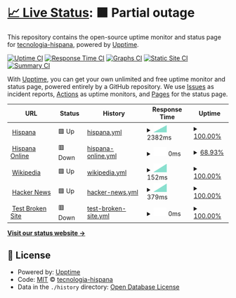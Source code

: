 # [📈 Live Status](https://tecnologia-hispana.github.io/monitoreo-web): <!--live status--> **🟧 Partial outage**

This repository contains the open-source uptime monitor and status page for [tecnologia-hispana](https://tecnologia-hispana.github.io/monitoreo-web), powered by [Upptime](https://github.com/upptime/upptime).

[![Uptime CI](https://github.com/tecnologia-hispana/monitoreo-web/workflows/Uptime%20CI/badge.svg)](https://github.com/tecnologia-hispana/monitoreo-web/actions?query=workflow%3A%22Uptime+CI%22)
[![Response Time CI](https://github.com/tecnologia-hispana/monitoreo-web/workflows/Response%20Time%20CI/badge.svg)](https://github.com/tecnologia-hispana/monitoreo-web/actions?query=workflow%3A%22Response+Time+CI%22)
[![Graphs CI](https://github.com/tecnologia-hispana/monitoreo-web/workflows/Graphs%20CI/badge.svg)](https://github.com/tecnologia-hispana/monitoreo-web/actions?query=workflow%3A%22Graphs+CI%22)
[![Static Site CI](https://github.com/tecnologia-hispana/monitoreo-web/workflows/Static%20Site%20CI/badge.svg)](https://github.com/tecnologia-hispana/monitoreo-web/actions?query=workflow%3A%22Static+Site+CI%22)
[![Summary CI](https://github.com/tecnologia-hispana/monitoreo-web/workflows/Summary%20CI/badge.svg)](https://github.com/tecnologia-hispana/monitoreo-web/actions?query=workflow%3A%22Summary+CI%22)

With [Upptime](https://upptime.js.org), you can get your own unlimited and free uptime monitor and status page, powered entirely by a GitHub repository. We use [Issues](https://github.com/tecnologia-hispana/monitoreo-web/issues) as incident reports, [Actions](https://github.com/tecnologia-hispana/monitoreo-web/actions) as uptime monitors, and [Pages](https://tecnologia-hispana.github.io/monitoreo-web) for the status page.

<!--start: status pages-->
<!-- This summary is generated by Upptime (https://github.com/upptime/upptime) -->
<!-- Do not edit this manually, your changes will be overwritten -->
<!-- prettier-ignore -->
| URL | Status | History | Response Time | Uptime |
| --- | ------ | ------- | ------------- | ------ |
| <img alt="" src="https://favicons.githubusercontent.com/www.hispana.com.ve" height="13"> [Hispana](https://www.hispana.com.ve) | 🟩 Up | [hispana.yml](https://github.com/tecnologia-hispana/monitoreo-web/commits/HEAD/history/hispana.yml) | <details><summary><img alt="Response time graph" src="./graphs/hispana/response-time-week.png" height="20"> 2382ms</summary><br><a href="https://tecnologia-hispana.github.io/monitoreo-web/history/hispana"><img alt="Response time 2382" src="https://img.shields.io/endpoint?url=https%3A%2F%2Fraw.githubusercontent.com%2Ftecnologia-hispana%2Fmonitoreo-web%2FHEAD%2Fapi%2Fhispana%2Fresponse-time.json"></a><br><a href="https://tecnologia-hispana.github.io/monitoreo-web/history/hispana"><img alt="24-hour response time 2382" src="https://img.shields.io/endpoint?url=https%3A%2F%2Fraw.githubusercontent.com%2Ftecnologia-hispana%2Fmonitoreo-web%2FHEAD%2Fapi%2Fhispana%2Fresponse-time-day.json"></a><br><a href="https://tecnologia-hispana.github.io/monitoreo-web/history/hispana"><img alt="7-day response time 2382" src="https://img.shields.io/endpoint?url=https%3A%2F%2Fraw.githubusercontent.com%2Ftecnologia-hispana%2Fmonitoreo-web%2FHEAD%2Fapi%2Fhispana%2Fresponse-time-week.json"></a><br><a href="https://tecnologia-hispana.github.io/monitoreo-web/history/hispana"><img alt="30-day response time 2382" src="https://img.shields.io/endpoint?url=https%3A%2F%2Fraw.githubusercontent.com%2Ftecnologia-hispana%2Fmonitoreo-web%2FHEAD%2Fapi%2Fhispana%2Fresponse-time-month.json"></a><br><a href="https://tecnologia-hispana.github.io/monitoreo-web/history/hispana"><img alt="1-year response time 2382" src="https://img.shields.io/endpoint?url=https%3A%2F%2Fraw.githubusercontent.com%2Ftecnologia-hispana%2Fmonitoreo-web%2FHEAD%2Fapi%2Fhispana%2Fresponse-time-year.json"></a></details> | <details><summary><a href="https://tecnologia-hispana.github.io/monitoreo-web/history/hispana">100.00%</a></summary><a href="https://tecnologia-hispana.github.io/monitoreo-web/history/hispana"><img alt="All-time uptime 100.00%" src="https://img.shields.io/endpoint?url=https%3A%2F%2Fraw.githubusercontent.com%2Ftecnologia-hispana%2Fmonitoreo-web%2FHEAD%2Fapi%2Fhispana%2Fuptime.json"></a><br><a href="https://tecnologia-hispana.github.io/monitoreo-web/history/hispana"><img alt="24-hour uptime 100.00%" src="https://img.shields.io/endpoint?url=https%3A%2F%2Fraw.githubusercontent.com%2Ftecnologia-hispana%2Fmonitoreo-web%2FHEAD%2Fapi%2Fhispana%2Fuptime-day.json"></a><br><a href="https://tecnologia-hispana.github.io/monitoreo-web/history/hispana"><img alt="7-day uptime 100.00%" src="https://img.shields.io/endpoint?url=https%3A%2F%2Fraw.githubusercontent.com%2Ftecnologia-hispana%2Fmonitoreo-web%2FHEAD%2Fapi%2Fhispana%2Fuptime-week.json"></a><br><a href="https://tecnologia-hispana.github.io/monitoreo-web/history/hispana"><img alt="30-day uptime 100.00%" src="https://img.shields.io/endpoint?url=https%3A%2F%2Fraw.githubusercontent.com%2Ftecnologia-hispana%2Fmonitoreo-web%2FHEAD%2Fapi%2Fhispana%2Fuptime-month.json"></a><br><a href="https://tecnologia-hispana.github.io/monitoreo-web/history/hispana"><img alt="1-year uptime 100.00%" src="https://img.shields.io/endpoint?url=https%3A%2F%2Fraw.githubusercontent.com%2Ftecnologia-hispana%2Fmonitoreo-web%2FHEAD%2Fapi%2Fhispana%2Fuptime-year.json"></a></details>
| <img alt="" src="https://favicons.githubusercontent.com/online.hispana.com.ve" height="13"> [Hispana Online](http://online.hispana.com.ve/) | 🟥 Down | [hispana-online.yml](https://github.com/tecnologia-hispana/monitoreo-web/commits/HEAD/history/hispana-online.yml) | <details><summary><img alt="Response time graph" src="./graphs/hispana-online/response-time-week.png" height="20"> 0ms</summary><br><a href="https://tecnologia-hispana.github.io/monitoreo-web/history/hispana-online"><img alt="Response time 0" src="https://img.shields.io/endpoint?url=https%3A%2F%2Fraw.githubusercontent.com%2Ftecnologia-hispana%2Fmonitoreo-web%2FHEAD%2Fapi%2Fhispana-online%2Fresponse-time.json"></a><br><a href="https://tecnologia-hispana.github.io/monitoreo-web/history/hispana-online"><img alt="24-hour response time 0" src="https://img.shields.io/endpoint?url=https%3A%2F%2Fraw.githubusercontent.com%2Ftecnologia-hispana%2Fmonitoreo-web%2FHEAD%2Fapi%2Fhispana-online%2Fresponse-time-day.json"></a><br><a href="https://tecnologia-hispana.github.io/monitoreo-web/history/hispana-online"><img alt="7-day response time 0" src="https://img.shields.io/endpoint?url=https%3A%2F%2Fraw.githubusercontent.com%2Ftecnologia-hispana%2Fmonitoreo-web%2FHEAD%2Fapi%2Fhispana-online%2Fresponse-time-week.json"></a><br><a href="https://tecnologia-hispana.github.io/monitoreo-web/history/hispana-online"><img alt="30-day response time 0" src="https://img.shields.io/endpoint?url=https%3A%2F%2Fraw.githubusercontent.com%2Ftecnologia-hispana%2Fmonitoreo-web%2FHEAD%2Fapi%2Fhispana-online%2Fresponse-time-month.json"></a><br><a href="https://tecnologia-hispana.github.io/monitoreo-web/history/hispana-online"><img alt="1-year response time 0" src="https://img.shields.io/endpoint?url=https%3A%2F%2Fraw.githubusercontent.com%2Ftecnologia-hispana%2Fmonitoreo-web%2FHEAD%2Fapi%2Fhispana-online%2Fresponse-time-year.json"></a></details> | <details><summary><a href="https://tecnologia-hispana.github.io/monitoreo-web/history/hispana-online">68.93%</a></summary><a href="https://tecnologia-hispana.github.io/monitoreo-web/history/hispana-online"><img alt="All-time uptime 68.93%" src="https://img.shields.io/endpoint?url=https%3A%2F%2Fraw.githubusercontent.com%2Ftecnologia-hispana%2Fmonitoreo-web%2FHEAD%2Fapi%2Fhispana-online%2Fuptime.json"></a><br><a href="https://tecnologia-hispana.github.io/monitoreo-web/history/hispana-online"><img alt="24-hour uptime 68.93%" src="https://img.shields.io/endpoint?url=https%3A%2F%2Fraw.githubusercontent.com%2Ftecnologia-hispana%2Fmonitoreo-web%2FHEAD%2Fapi%2Fhispana-online%2Fuptime-day.json"></a><br><a href="https://tecnologia-hispana.github.io/monitoreo-web/history/hispana-online"><img alt="7-day uptime 68.93%" src="https://img.shields.io/endpoint?url=https%3A%2F%2Fraw.githubusercontent.com%2Ftecnologia-hispana%2Fmonitoreo-web%2FHEAD%2Fapi%2Fhispana-online%2Fuptime-week.json"></a><br><a href="https://tecnologia-hispana.github.io/monitoreo-web/history/hispana-online"><img alt="30-day uptime 68.93%" src="https://img.shields.io/endpoint?url=https%3A%2F%2Fraw.githubusercontent.com%2Ftecnologia-hispana%2Fmonitoreo-web%2FHEAD%2Fapi%2Fhispana-online%2Fuptime-month.json"></a><br><a href="https://tecnologia-hispana.github.io/monitoreo-web/history/hispana-online"><img alt="1-year uptime 68.93%" src="https://img.shields.io/endpoint?url=https%3A%2F%2Fraw.githubusercontent.com%2Ftecnologia-hispana%2Fmonitoreo-web%2FHEAD%2Fapi%2Fhispana-online%2Fuptime-year.json"></a></details>
| <img alt="" src="https://favicons.githubusercontent.com/en.wikipedia.org" height="13"> [Wikipedia](https://en.wikipedia.org) | 🟩 Up | [wikipedia.yml](https://github.com/tecnologia-hispana/monitoreo-web/commits/HEAD/history/wikipedia.yml) | <details><summary><img alt="Response time graph" src="./graphs/wikipedia/response-time-week.png" height="20"> 152ms</summary><br><a href="https://tecnologia-hispana.github.io/monitoreo-web/history/wikipedia"><img alt="Response time 152" src="https://img.shields.io/endpoint?url=https%3A%2F%2Fraw.githubusercontent.com%2Ftecnologia-hispana%2Fmonitoreo-web%2FHEAD%2Fapi%2Fwikipedia%2Fresponse-time.json"></a><br><a href="https://tecnologia-hispana.github.io/monitoreo-web/history/wikipedia"><img alt="24-hour response time 152" src="https://img.shields.io/endpoint?url=https%3A%2F%2Fraw.githubusercontent.com%2Ftecnologia-hispana%2Fmonitoreo-web%2FHEAD%2Fapi%2Fwikipedia%2Fresponse-time-day.json"></a><br><a href="https://tecnologia-hispana.github.io/monitoreo-web/history/wikipedia"><img alt="7-day response time 152" src="https://img.shields.io/endpoint?url=https%3A%2F%2Fraw.githubusercontent.com%2Ftecnologia-hispana%2Fmonitoreo-web%2FHEAD%2Fapi%2Fwikipedia%2Fresponse-time-week.json"></a><br><a href="https://tecnologia-hispana.github.io/monitoreo-web/history/wikipedia"><img alt="30-day response time 152" src="https://img.shields.io/endpoint?url=https%3A%2F%2Fraw.githubusercontent.com%2Ftecnologia-hispana%2Fmonitoreo-web%2FHEAD%2Fapi%2Fwikipedia%2Fresponse-time-month.json"></a><br><a href="https://tecnologia-hispana.github.io/monitoreo-web/history/wikipedia"><img alt="1-year response time 152" src="https://img.shields.io/endpoint?url=https%3A%2F%2Fraw.githubusercontent.com%2Ftecnologia-hispana%2Fmonitoreo-web%2FHEAD%2Fapi%2Fwikipedia%2Fresponse-time-year.json"></a></details> | <details><summary><a href="https://tecnologia-hispana.github.io/monitoreo-web/history/wikipedia">100.00%</a></summary><a href="https://tecnologia-hispana.github.io/monitoreo-web/history/wikipedia"><img alt="All-time uptime 100.00%" src="https://img.shields.io/endpoint?url=https%3A%2F%2Fraw.githubusercontent.com%2Ftecnologia-hispana%2Fmonitoreo-web%2FHEAD%2Fapi%2Fwikipedia%2Fuptime.json"></a><br><a href="https://tecnologia-hispana.github.io/monitoreo-web/history/wikipedia"><img alt="24-hour uptime 100.00%" src="https://img.shields.io/endpoint?url=https%3A%2F%2Fraw.githubusercontent.com%2Ftecnologia-hispana%2Fmonitoreo-web%2FHEAD%2Fapi%2Fwikipedia%2Fuptime-day.json"></a><br><a href="https://tecnologia-hispana.github.io/monitoreo-web/history/wikipedia"><img alt="7-day uptime 100.00%" src="https://img.shields.io/endpoint?url=https%3A%2F%2Fraw.githubusercontent.com%2Ftecnologia-hispana%2Fmonitoreo-web%2FHEAD%2Fapi%2Fwikipedia%2Fuptime-week.json"></a><br><a href="https://tecnologia-hispana.github.io/monitoreo-web/history/wikipedia"><img alt="30-day uptime 100.00%" src="https://img.shields.io/endpoint?url=https%3A%2F%2Fraw.githubusercontent.com%2Ftecnologia-hispana%2Fmonitoreo-web%2FHEAD%2Fapi%2Fwikipedia%2Fuptime-month.json"></a><br><a href="https://tecnologia-hispana.github.io/monitoreo-web/history/wikipedia"><img alt="1-year uptime 100.00%" src="https://img.shields.io/endpoint?url=https%3A%2F%2Fraw.githubusercontent.com%2Ftecnologia-hispana%2Fmonitoreo-web%2FHEAD%2Fapi%2Fwikipedia%2Fuptime-year.json"></a></details>
| <img alt="" src="https://favicons.githubusercontent.com/news.ycombinator.com" height="13"> [Hacker News](https://news.ycombinator.com) | 🟩 Up | [hacker-news.yml](https://github.com/tecnologia-hispana/monitoreo-web/commits/HEAD/history/hacker-news.yml) | <details><summary><img alt="Response time graph" src="./graphs/hacker-news/response-time-week.png" height="20"> 379ms</summary><br><a href="https://tecnologia-hispana.github.io/monitoreo-web/history/hacker-news"><img alt="Response time 379" src="https://img.shields.io/endpoint?url=https%3A%2F%2Fraw.githubusercontent.com%2Ftecnologia-hispana%2Fmonitoreo-web%2FHEAD%2Fapi%2Fhacker-news%2Fresponse-time.json"></a><br><a href="https://tecnologia-hispana.github.io/monitoreo-web/history/hacker-news"><img alt="24-hour response time 379" src="https://img.shields.io/endpoint?url=https%3A%2F%2Fraw.githubusercontent.com%2Ftecnologia-hispana%2Fmonitoreo-web%2FHEAD%2Fapi%2Fhacker-news%2Fresponse-time-day.json"></a><br><a href="https://tecnologia-hispana.github.io/monitoreo-web/history/hacker-news"><img alt="7-day response time 379" src="https://img.shields.io/endpoint?url=https%3A%2F%2Fraw.githubusercontent.com%2Ftecnologia-hispana%2Fmonitoreo-web%2FHEAD%2Fapi%2Fhacker-news%2Fresponse-time-week.json"></a><br><a href="https://tecnologia-hispana.github.io/monitoreo-web/history/hacker-news"><img alt="30-day response time 379" src="https://img.shields.io/endpoint?url=https%3A%2F%2Fraw.githubusercontent.com%2Ftecnologia-hispana%2Fmonitoreo-web%2FHEAD%2Fapi%2Fhacker-news%2Fresponse-time-month.json"></a><br><a href="https://tecnologia-hispana.github.io/monitoreo-web/history/hacker-news"><img alt="1-year response time 379" src="https://img.shields.io/endpoint?url=https%3A%2F%2Fraw.githubusercontent.com%2Ftecnologia-hispana%2Fmonitoreo-web%2FHEAD%2Fapi%2Fhacker-news%2Fresponse-time-year.json"></a></details> | <details><summary><a href="https://tecnologia-hispana.github.io/monitoreo-web/history/hacker-news">100.00%</a></summary><a href="https://tecnologia-hispana.github.io/monitoreo-web/history/hacker-news"><img alt="All-time uptime 100.00%" src="https://img.shields.io/endpoint?url=https%3A%2F%2Fraw.githubusercontent.com%2Ftecnologia-hispana%2Fmonitoreo-web%2FHEAD%2Fapi%2Fhacker-news%2Fuptime.json"></a><br><a href="https://tecnologia-hispana.github.io/monitoreo-web/history/hacker-news"><img alt="24-hour uptime 100.00%" src="https://img.shields.io/endpoint?url=https%3A%2F%2Fraw.githubusercontent.com%2Ftecnologia-hispana%2Fmonitoreo-web%2FHEAD%2Fapi%2Fhacker-news%2Fuptime-day.json"></a><br><a href="https://tecnologia-hispana.github.io/monitoreo-web/history/hacker-news"><img alt="7-day uptime 100.00%" src="https://img.shields.io/endpoint?url=https%3A%2F%2Fraw.githubusercontent.com%2Ftecnologia-hispana%2Fmonitoreo-web%2FHEAD%2Fapi%2Fhacker-news%2Fuptime-week.json"></a><br><a href="https://tecnologia-hispana.github.io/monitoreo-web/history/hacker-news"><img alt="30-day uptime 100.00%" src="https://img.shields.io/endpoint?url=https%3A%2F%2Fraw.githubusercontent.com%2Ftecnologia-hispana%2Fmonitoreo-web%2FHEAD%2Fapi%2Fhacker-news%2Fuptime-month.json"></a><br><a href="https://tecnologia-hispana.github.io/monitoreo-web/history/hacker-news"><img alt="1-year uptime 100.00%" src="https://img.shields.io/endpoint?url=https%3A%2F%2Fraw.githubusercontent.com%2Ftecnologia-hispana%2Fmonitoreo-web%2FHEAD%2Fapi%2Fhacker-news%2Fuptime-year.json"></a></details>
| <img alt="" src="https://favicons.githubusercontent.com/thissitedoesnotexist.koj.co" height="13"> [Test Broken Site](https://thissitedoesnotexist.koj.co) | 🟥 Down | [test-broken-site.yml](https://github.com/tecnologia-hispana/monitoreo-web/commits/HEAD/history/test-broken-site.yml) | <details><summary><img alt="Response time graph" src="./graphs/test-broken-site/response-time-week.png" height="20"> 0ms</summary><br><a href="https://tecnologia-hispana.github.io/monitoreo-web/history/test-broken-site"><img alt="Response time 0" src="https://img.shields.io/endpoint?url=https%3A%2F%2Fraw.githubusercontent.com%2Ftecnologia-hispana%2Fmonitoreo-web%2FHEAD%2Fapi%2Ftest-broken-site%2Fresponse-time.json"></a><br><a href="https://tecnologia-hispana.github.io/monitoreo-web/history/test-broken-site"><img alt="24-hour response time 0" src="https://img.shields.io/endpoint?url=https%3A%2F%2Fraw.githubusercontent.com%2Ftecnologia-hispana%2Fmonitoreo-web%2FHEAD%2Fapi%2Ftest-broken-site%2Fresponse-time-day.json"></a><br><a href="https://tecnologia-hispana.github.io/monitoreo-web/history/test-broken-site"><img alt="7-day response time 0" src="https://img.shields.io/endpoint?url=https%3A%2F%2Fraw.githubusercontent.com%2Ftecnologia-hispana%2Fmonitoreo-web%2FHEAD%2Fapi%2Ftest-broken-site%2Fresponse-time-week.json"></a><br><a href="https://tecnologia-hispana.github.io/monitoreo-web/history/test-broken-site"><img alt="30-day response time 0" src="https://img.shields.io/endpoint?url=https%3A%2F%2Fraw.githubusercontent.com%2Ftecnologia-hispana%2Fmonitoreo-web%2FHEAD%2Fapi%2Ftest-broken-site%2Fresponse-time-month.json"></a><br><a href="https://tecnologia-hispana.github.io/monitoreo-web/history/test-broken-site"><img alt="1-year response time 0" src="https://img.shields.io/endpoint?url=https%3A%2F%2Fraw.githubusercontent.com%2Ftecnologia-hispana%2Fmonitoreo-web%2FHEAD%2Fapi%2Ftest-broken-site%2Fresponse-time-year.json"></a></details> | <details><summary><a href="https://tecnologia-hispana.github.io/monitoreo-web/history/test-broken-site">100.00%</a></summary><a href="https://tecnologia-hispana.github.io/monitoreo-web/history/test-broken-site"><img alt="All-time uptime 100.00%" src="https://img.shields.io/endpoint?url=https%3A%2F%2Fraw.githubusercontent.com%2Ftecnologia-hispana%2Fmonitoreo-web%2FHEAD%2Fapi%2Ftest-broken-site%2Fuptime.json"></a><br><a href="https://tecnologia-hispana.github.io/monitoreo-web/history/test-broken-site"><img alt="24-hour uptime 100.00%" src="https://img.shields.io/endpoint?url=https%3A%2F%2Fraw.githubusercontent.com%2Ftecnologia-hispana%2Fmonitoreo-web%2FHEAD%2Fapi%2Ftest-broken-site%2Fuptime-day.json"></a><br><a href="https://tecnologia-hispana.github.io/monitoreo-web/history/test-broken-site"><img alt="7-day uptime 100.00%" src="https://img.shields.io/endpoint?url=https%3A%2F%2Fraw.githubusercontent.com%2Ftecnologia-hispana%2Fmonitoreo-web%2FHEAD%2Fapi%2Ftest-broken-site%2Fuptime-week.json"></a><br><a href="https://tecnologia-hispana.github.io/monitoreo-web/history/test-broken-site"><img alt="30-day uptime 100.00%" src="https://img.shields.io/endpoint?url=https%3A%2F%2Fraw.githubusercontent.com%2Ftecnologia-hispana%2Fmonitoreo-web%2FHEAD%2Fapi%2Ftest-broken-site%2Fuptime-month.json"></a><br><a href="https://tecnologia-hispana.github.io/monitoreo-web/history/test-broken-site"><img alt="1-year uptime 100.00%" src="https://img.shields.io/endpoint?url=https%3A%2F%2Fraw.githubusercontent.com%2Ftecnologia-hispana%2Fmonitoreo-web%2FHEAD%2Fapi%2Ftest-broken-site%2Fuptime-year.json"></a></details>

<!--end: status pages-->

[**Visit our status website →**](https://tecnologia-hispana.github.io/monitoreo-web)

## 📄 License

- Powered by: [Upptime](https://github.com/upptime/upptime)
- Code: [MIT](./LICENSE) © [tecnologia-hispana](https://tecnologia-hispana.github.io/monitoreo-web)
- Data in the `./history` directory: [Open Database License](https://opendatacommons.org/licenses/odbl/1-0/)
